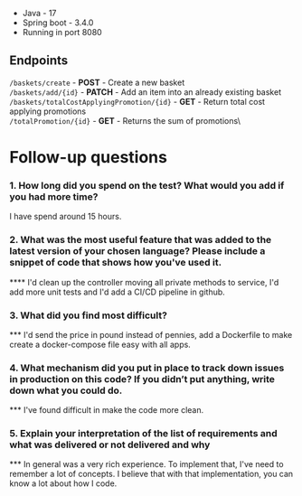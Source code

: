 <ul>
  <li>Java - 17</li>
  <li>Spring boot - 3.4.0</li>  
  <li>Running in port 8080</li>
</ul>

## Endpoints

```/baskets/create``` - **POST** - Create a new basket\
```/baskets/add/{id}``` - **PATCH** - Add an item into an already existing basket\
```/baskets/totalCostApplyingPromotion/{id}``` - **GET** - Return total cost applying promotions\
```/totalPromotion/{id}``` - **GET** - Returns the sum of promotions\


# Follow-up questions
### 1. How long did you spend on the test? What would you add if you had more time?
I have spend around 15 hours.

### 2. What was the most useful feature that was added to the latest version of your chosen language? Please include a snippet of code that shows how you've used it.
**** I'd clean up the controller moving all private methods to service, I'd add more unit tests and I'd add a CI/CD pipeline in github.

### 3. What did you find most difficult?
*** I'd send the price in pound instead of pennies, add a Dockerfile to make create a docker-compose file easy with all apps.

### 4. What mechanism did you put in place to track down issues in production on this code? If you didn’t put anything, write down what you could do.
*** I've found difficult in make the code more clean.

### 5. Explain your interpretation of the list of requirements and what was delivered or not delivered and why
*** In general was a very rich experience. To implement that, I've need to remember a lot of concepts. I believe that with that implementation, you can know a lot about how I code.